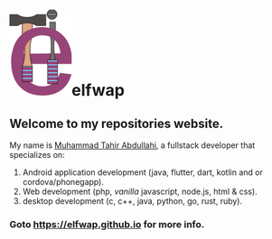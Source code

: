 # ![Elftech's logo](logo.png)elfwap

## Welcome to my repositories website.

My name is [Muhammad Tahir Abdullahi](https://facebook.com/muhammedtahir.abdullahi), a fullstack developer that specializes on:
1. Android application development (java, flutter, dart, kotlin and or cordova/phonegapp).
2. Web development (php, _vanilla_ javascript, node.js, html & css).
3. desktop development (c, c++, java, python, go, rust, ruby).

### Goto https://elfwap.github.io for more info.